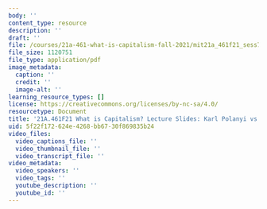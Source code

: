 ```yaml
---
body: ''
content_type: resource
description: ''
draft: ''
file: /courses/21a-461-what-is-capitalism-fall-2021/mit21a_461f21_sess72.pdf
file_size: 1120751
file_type: application/pdf
image_metadata:
  caption: ''
  credit: ''
  image-alt: ''
learning_resource_types: []
license: https://creativecommons.org/licenses/by-nc-sa/4.0/
resourcetype: Document
title: '21A.461F21 What is Capitalism? Lecture Slides: Karl Polanyi vs Friedrich Hayek'
uid: 5f22f172-624e-4268-bb67-30f869835b24
video_files:
  video_captions_file: ''
  video_thumbnail_file: ''
  video_transcript_file: ''
video_metadata:
  video_speakers: ''
  video_tags: ''
  youtube_description: ''
  youtube_id: ''
---
```

